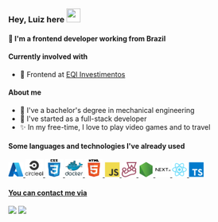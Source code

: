 ### Hey, Luiz here <img src="https://media.giphy.com/media/hvRJCLFzcasrR4ia7z/giphy.gif" width="28px" height="28px">

#### :round_pushpin: I'm a frontend developer working from Brazil

#### Currently involved with

- :briefcase: Frontend at [EQI Investimentos](https://br.linkedin.com/company/eqi-investimentos)

#### About me

- :wrench: I've a bachelor's degree in mechanical engineering
- :seedling: I've started as a full-stack developer
- :sparkles: In my free-time, I love to play video games and to travel

#### Some languages and technologies I've already used

<a href="https://azure.microsoft.com" target="_blank"> <img src="https://raw.githubusercontent.com/devicons/devicon/master/icons/azure/azure-original.svg" alt="azure-logo" height="30"/>
<a href="https://circleci.com/" target="_blank"> <img src="https://raw.githubusercontent.com/devicons/devicon/master/icons/circleci/circleci-plain-wordmark.svg" alt="circleci-logo" height="36"/>
<a href="https://www.w3schools.com/css/" target="_blank"> <img src="https://raw.githubusercontent.com/devicons/devicon/master/icons/css3/css3-original-wordmark.svg" alt="css3-logo" height="36"/>
<a href="https://www.docker.com/" target="_blank"> <img src="https://raw.githubusercontent.com/devicons/devicon/master/icons/docker/docker-original-wordmark.svg" alt="docker-logo" height="36"/>
<a href="https://www.w3.org/html/" target="_blank"> <img src="https://raw.githubusercontent.com/devicons/devicon/master/icons/html5/html5-original-wordmark.svg" alt="html5-logo" height="36"/>
<a href="https://developer.mozilla.org/en-US/docs/Web/JavaScript" target="_blank"> <img src="https://raw.githubusercontent.com/devicons/devicon/master/icons/javascript/javascript-original.svg" alt="javascript-logo" height="30"/>
<a href="https://jestjs.io/" target="_blank"> <img src="https://raw.githubusercontent.com/devicons/devicon/master/icons/jest/jest-plain.svg" alt="jest-logo" height="30"/>
<a href="https://nodejs.org/en/" target="_blank"> <img src="https://raw.githubusercontent.com/devicons/devicon/master/icons/nodejs/nodejs-original.svg" alt="nodejs-logo" height="30"/>
<a href="https://nextjs.org/" target="_blank"> <img src="https://raw.githubusercontent.com/devicons/devicon/master/icons/nextjs/nextjs-original-wordmark.svg" alt="nextjs-logo" height="30"/>
<a href="https://pt-br.reactjs.org/" target="_blank"> <img src="https://raw.githubusercontent.com/devicons/devicon/master/icons/react/react-original.svg" alt="react-logo" height="30"/>
<a href="https://pt-br.reactjs.org/" target="_blank"> <img src="https://raw.githubusercontent.com/devicons/devicon/master/icons/typescript/typescript-original.svg" alt="typescript-logo" height="30"/>

#### You can contact me via
<a target="_blank" href="https://www.linkedin.com/in/luiz-felipe-sp/"><img src="https://img.shields.io/badge/-Luiz%20Felipe-blue?logo=LinkedIn&link=https://www.linkedin.com/in/luiz-felipe-sp"></a></li>
<a href="mailto:luizfspereira@outlook.com"><img src="https://img.shields.io/badge/-luizfspereira%40outlook.com-blue?logo=MicrosoftOutlook&link=mailto:luizfspereira@outlook.com"><a/>
